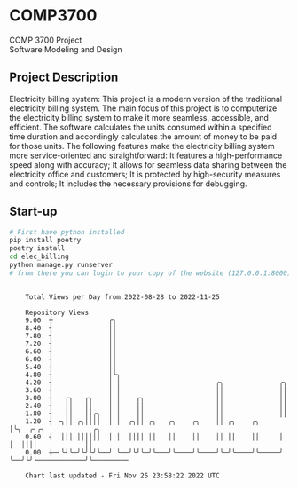 # COMP3700
COMP 3700 Project  
Software Modeling and Design
## Project Description
Electricity billing system: This project is a modern version of the traditional electricity billing system. The main focus of this project is to computerize the electricity billing system to make it more seamless, accessible, and efficient. The software calculates the units consumed within a specified time duration and accordingly calculates the amount of money to be paid for those units. The following features make the electricity billing system more service-oriented and straightforward: It features a high-performance speed along with accuracy; It allows for seamless data sharing between the electricity office and customers; It is protected by high-security measures and controls; It includes the necessary provisions for debugging.

## Start-up
```bash
# First have python installed
pip install poetry
poetry install
cd elec_billing
python manage.py runserver
# from there you can login to your copy of the website (127.0.0.1:8000), default creds are admin/admin
```

```

    Total Views per Day from 2022-08-28 to 2022-11-25

    Repository Views
    9.00  ┼              ╭╮
    8.40  ┤              ││
    7.80  ┤              ││
    7.20  ┤              ││
    6.60  ┤              ││
    6.00  ┤              ││
    5.40  ┤              ││
    4.80  ┤              │╰╮
    4.20  ┤              │ │                        ╭╮              ╭╮
    3.60  ┤              │ │                        ││              ││
    3.00  ┤   ╭╮   ╭╮    │ │    ╭╮                  ││              ││
    2.40  ┤   ││   ││    │ │    ││                  ││              ││
    1.80  ┤   ││   ││╭╮  │ │    ││                  ││              ││
    1.20  ┤ ╭╮││ ╭╮││││  │ │  ╭╮││ ╭╮   ╭╮    ╭╮    ││ ╭╮    ╭╮     │╰╮  ╭╮╭╮            ╭╮
    0.60  ┤ ││││ ││││││  │ │  ││││ ││   ││    ││    ││ ││    ││     │ │  ││││            ││
    0.00  ┼─╯╰╯╰─╯╰╯╰╯╰──╯ ╰──╯╰╯╰─╯╰───╯╰────╯╰────╯╰─╯╰────╯╰─────╯ ╰──╯╰╯╰────────────╯╰─────────

    Chart last updated - Fri Nov 25 23:58:22 2022 UTC
    
```
